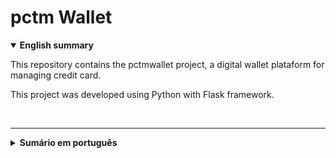 # pctm Wallet

<details open><summary><strong>English summary</strong></summary>

This repository contains the pctmwallet project, a digital wallet plataform for managing credit card.

This project was developed using Python with Flask framework.

<br>

</details>

<hr>

<details><summary><strong>Sumário em português</strong></summary>

Este repositório contém o projeto pctmwallet, uma plataforma de carteira digital para a gestão de cartões de crédito.

Este projeto foi desenvolvido com Python e framework Flask.

<br>

</details>
